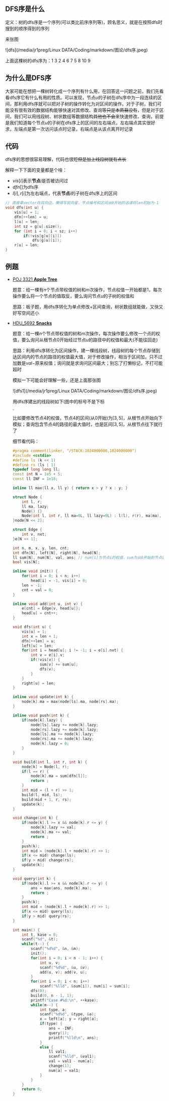 ## DFS序是什么

定义：树的dfs序是一个序列(可以类比前序序列等)，顾名思义，就是在按照dfs时搜到的顺序得到的序列

来张图

![dfs](/media/jr1preg/Linux DATA/Coding/markdown/图论/dfs序.jpeg)

上面这棵树的dfs序为：1 3 2 4 6 7 5 8 10 9

## 为什么是DFS序

大家可能在想把一棵树转化成一个序列有什么用，在回答这一问题之前，我们先看看dfs序它有什么有用的性质。可以发现，节点$u$的子树在dfs序中为一段连续的区间，那利用dfs序就可以把对子树的操作转化为对区间的操作。对于子树，我们可能没有很有效的数据结构能够快速对其修改、查询等~~只是本蒟蒻没有~~，但是对于区间，我们可以用线段树、树状数组等数据结构~~其他也不会~~来快速修改、查询，前提是我们知道每个节点$u$的子树在dfs序上的区间的左右端点，左右端点其实很好求，左端点是第一次访问该点时记录，右端点是从该点离开时记录

## 代码

dfs序的思想很容易理解，代码也很短~~但是加上线段树就有点长~~

解释一下下面的变量都是个啥：

- $vis[i]$表示**节点**$i$是否被访问过
- $dfn[]$为dfs序
- $l[i], r[i]$为左右端点，代表**节点**$i$的子树在dfs序上的区间

```cpp
// 直接拿vector存双向边，懒得写前向星，节点编号和区间从0开始的话请将len初始为-1
void dfs(int u) {
	vis[u] = 1;
	dfn[++len] = u;
	l[u] = len;
	int sz = g[u].size();
	for (int i = 0; i < sz; i++)
		if(!vis[g[u][i]])
			dfs(g[u][i]);
	r[u] = len;
}
```

## 例题

- [POJ 3321 **Apple Tree**](http://poj.org/problem?id=3321)

    题意：给一棵有$n$个节点带权值的树和$m$次操作，节点权值一开始都是1，每次操作要么将一个节点的值取反，要么询问节点$u$的子树的权值和

    思路：板子题，用dfs序转化为单点修改+区间查询，树状数组就能做，又快又好写空间还小

- [HDU_5692 **Snacks**](http://acm.hdu.edu.cn/showproblem.php?pid=5692)

    题意：给一棵$n$个节点带权值的树和$m$次操作，每次操作要么修改一个点的权值，要么询问从根节点0开始经过节点$u$的路径中的权值和最大(不能往回走)

    思路：利用dfs序转化为区间操作，建一棵线段树，线段树的每个节点存储到达区间内的节点的路径的权值最大值，对于修改操作，相当于区间加，只不过加数是$val-$原来权值；询问就是求询问区间最大；别忘了打懒标记，不打可能超时

    模拟一下可能会好理解一些，还是上面那张图

    ![dfs1](/media/jr1preg/Linux DATA/Coding/markdown/图论/dfs序.jpeg)

    用dfs序建出的线段树如下(图中的标号不是下标

    <img src="/media/jr1preg/Linux DATA/Coding/markdown/图论/dfs序_线段树.jpg" style="zoom: 25%;" />

    比如要修改节点4的权值，节点4的区间(从0开始)为$[3,5]$，从根节点开始向下模拟；查询包含节点4的路径的最大值时，也是区间$[3,5]$，从根节点往下就行了

    细节看代码：

    ```cpp
    #pragma comment(linker, "/STACK:1024000000,1024000000")
    #include <cstdio>
    #define ls (k << 1)
    #define rs (ls | 1)
    typedef long long ll;
    const int N = 1e5 + 5;
    const ll INF = 1e18;
    
    inline ll max(ll x, ll y) { return x > y ? x : y; }
    
    struct Node {
        int l, r;
        ll ma, lazy;
        Node() {}
        Node(int l, int r, ll ma=0L, ll lazy=0L) : l(l), r(r), ma(ma), lazy(lazy) {}
    }node[N << 2];
    
    struct Edge {
        int v, nxt;
    }e[N << 1];
    
    int n, m, x, y, len, cnt;
    int dfn[N], left[N], right[N], head[N];
    ll sum[N], num[N], val, ans; // num[i]为节点i的权值，sum为从0开始到节点i的权值和
    bool vis[N];
    
    inline void init() {
        for(int i = 0; i < n; i++)
            head[i] = -1, vis[i] = 0;
        len = -1;
        cnt = val = 0;
    }
    
    inline void add(int u, int v) {
        e[cnt] = Edge{v, head[u]};
        head[u] = cnt++;
    }
    
    void dfs(int u) {
        vis[u] = 1;
        int x = len + 1;
        dfn[++len] = u;
        left[u] = len;
        for(int i = head[u]; i != -1; i = e[i].nxt) {
            int v = e[i].v;
            if(!vis[v]) {
                sum[v] += sum[u];
                dfs(v);
            }
        }
        right[u] = len;
    }
    
    inline void update(int k) {
        node[k].ma = max(node[ls].ma, node[rs].ma);
    }
    
    inline void push(int k) {
        if(node[k].lazy) {
            node[ls].lazy += node[k].lazy;
            node[rs].lazy += node[k].lazy;
            node[ls].ma += node[k].lazy;
            node[rs].ma += node[k].lazy;
            node[k].lazy = 0;
        }
    }
    
    void build(int l, int r, int k) {
        node[k] = Node(l, r);
        if(l == r) {
            node[k].ma = sum[dfn[l]];
            return ;
        }
        int mid = (l + r) >> 1;
        build(l, mid, ls);
        build(mid + 1, r, rs);
        update(k);
    }
    
    void change(int k) {
        if(node[k].l >= x && node[k].r <= y) {
            node[k].lazy += val;
            node[k].ma += val;
            return ;
        }
        push(k);
        int mid = (node[k].l + node[k].r) >> 1;
        if(x <= mid) change(ls);
        if(y > mid) change(rs);
        update(k);
    }
    
    void query(int k) {
        if(node[k].l >= x && node[k].r <= y) {
            ans = max(ans, node[k].ma);
            return ;
        }
        push(k);
        int mid = (node[k].l + node[k].r) >> 1;
        if(x <= mid) query(ls);
        if(y > mid) query(rs);
    }
    
    int main() {
        int t, kase = 0;
        scanf("%d", &t);
        while(t--) {
            scanf("%d%d", &n, &m);
            init();
            for(int i = 0; i < n - 1; i++) {
                int u, v;
                scanf("%d%d", &u, &v);
                add(u, v); add(v, u);
            }
            for(int i = 0; i < n; i++) 
                scanf("%lld", &sum[i]), num[i] = sum[i];
            dfs(0);
            build(0, n - 1, 1);
            printf("Case #%d:\n", ++kase);
            while(m--) {
                int type, a;
                scanf("%d%d", &type, &a);
                x = left[a]; y = right[a];
                if(type) {
                    ans = -INF;
                    query(1);
                    printf("%lld\n", ans);
                }
                else {
                    ll val1;
                    scanf("%lld", &val1);
                    val = val1 - num[a];
                    change(1);
                    num[a] = val1;
                }
            }
        }
        return 0;
    }
    ```

    